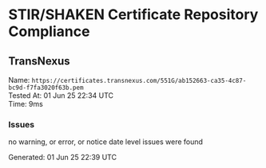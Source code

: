 # STIR/SHAKEN Certificate Repository Compliance

## TransNexus

Name: `https://certificates.transnexus.com/551G/ab152663-ca35-4c87-bc9d-f7fa3020f63b.pem`\
Tested At: 01 Jun 25 22:34 UTC\
Time: 9ms

### Issues

no warning, or error, or notice date level issues were found

Generated: 01 Jun 25 22:39 UTC